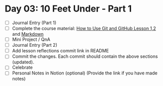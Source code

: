 # Day 03: 10 Feet Under - Part 1

- [ ] Journal Entry (Part 1)
- [ ] Complete the course material: [How to Use Git and GitHub Lesson 1,2](https://classroom.udacity.com/courses/ud775) and [Markdown](https://www.markdowntutorial.com/)
- [ ] Mini Project / QnA
- [ ] Journal Entry (Part 2)
- [ ] Add lesson reflections commit link in README
- [ ] Commit the changes. Each commit should contain the above sections (updated).
- [ ] Celebrate
- [ ] Personal Notes in Notion (optional) (Provide the link if you have made notes)
<!-- [x] to tick-->
